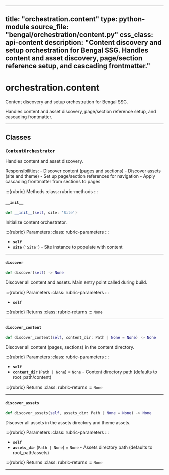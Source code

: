 
---
title: "orchestration.content"
type: python-module
source_file: "bengal/orchestration/content.py"
css_class: api-content
description: "Content discovery and setup orchestration for Bengal SSG.  Handles content and asset discovery, page/section reference setup, and cascading frontmatter."
---

# orchestration.content

Content discovery and setup orchestration for Bengal SSG.

Handles content and asset discovery, page/section reference setup,
and cascading frontmatter.

---

## Classes

### `ContentOrchestrator`


Handles content and asset discovery.

Responsibilities:
    - Discover content (pages and sections)
    - Discover assets (site and theme)
    - Set up page/section references for navigation
    - Apply cascading frontmatter from sections to pages




:::{rubric} Methods
:class: rubric-methods
:::
#### `__init__`
```python
def __init__(self, site: 'Site')
```

Initialize content orchestrator.



:::{rubric} Parameters
:class: rubric-parameters
:::
- **`self`**
- **`site`** (`'Site'`) - Site instance to populate with content





---
#### `discover`
```python
def discover(self) -> None
```

Discover all content and assets.
Main entry point called during build.



:::{rubric} Parameters
:class: rubric-parameters
:::
- **`self`**

:::{rubric} Returns
:class: rubric-returns
:::
`None`




---
#### `discover_content`
```python
def discover_content(self, content_dir: Path | None = None) -> None
```

Discover all content (pages, sections) in the content directory.



:::{rubric} Parameters
:class: rubric-parameters
:::
- **`self`**
- **`content_dir`** (`Path | None`) = `None` - Content directory path (defaults to root_path/content)

:::{rubric} Returns
:class: rubric-returns
:::
`None`




---
#### `discover_assets`
```python
def discover_assets(self, assets_dir: Path | None = None) -> None
```

Discover all assets in the assets directory and theme assets.



:::{rubric} Parameters
:class: rubric-parameters
:::
- **`self`**
- **`assets_dir`** (`Path | None`) = `None` - Assets directory path (defaults to root_path/assets)

:::{rubric} Returns
:class: rubric-returns
:::
`None`




---
